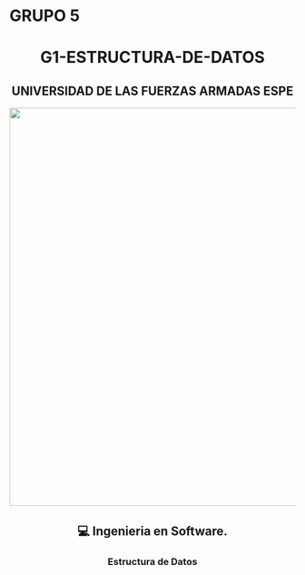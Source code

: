 # GRUPO 5
<div align="center">
<h1> G1-ESTRUCTURA-DE-DATOS</h3>
<div align="center">
<div align="center">
<h2>UNIVERSIDAD DE LAS FUERZAS ARMADAS ESPE</h2>
<div align="center">
  <p align="center">
<img width="700px" src="https://upload.wikimedia.org/wikipedia/commons/2/27/Logo_ESPE.png"
<br>
 <div align="center">
<h2>💻 Ingenieria en Software.</h2>
<h3> Estructura de Datos</h3>
   <p align="center">
  <img width="300" height="300" src="https://media.giphy.com/media/dYyRWrXb9OpfYbhNY4/giphy.gif%22%3E
</p>
<h3>NRC 7166</h3>
<h3>  </h3>
<p>Santiago Chasiluisa</p>


<p>/////////////</p>

<br>
